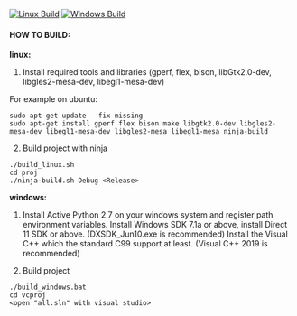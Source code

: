 [![Linux Build](https://github.com/onecoolx/davinci/actions/workflows/linux.yml/badge.svg)](https://github.com/onecoolx/davinci/actions/workflows/linux.yml)
[![Windows Build](https://github.com/onecoolx/davinci/actions/workflows/windows.yml/badge.svg)](https://github.com/onecoolx/davinci/actions/workflows/windows.yml)

#### HOW TO BUILD:

**linux:**

1. Install required tools and libraries (gperf, flex, bison, libGtk2.0-dev, libgles2-mesa-dev, libegl1-mesa-dev)

For example on ubuntu:

```
sudo apt-get update --fix-missing
sudo apt-get install gperf flex bison make libgtk2.0-dev libgles2-mesa-dev libegl1-mesa-dev libgles2-mesa libegl1-mesa ninja-build
```

2. Build project with ninja

```
./build_linux.sh
cd proj
./ninja-build.sh Debug <Release>
```

**windows:**

1. Install Active Python 2.7 on your windows system and register path environment variables.
   Install Windows SDK 7.1a or above, install Direct 11 SDK or above. (DXSDK_Jun10.exe is recommended)
   Install the Visual C++  which the standard C99 support at least. (Visual C++ 2019 is recommended) 

2. Build project

```
./build_windows.bat
cd vcproj
<open "all.sln" with visual studio>
```

